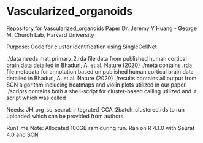 # Vascularized_organoids
Repository for Vascularized_organoids Paper
Dr. Jeremy Y Huang - George M. Church Lab, Harvard University

Purpose:
Code for cluster identification using SingleCellNet

./data needs mat_primary_2.rda file data from published human cortical brain data detailed in Bhaduri, A. et al. Nature (2020)
./meta contains .rda file metadata for annotation based on published human cortical brain data detailed in Bhaduri, A. et al. Nature (2020)
./results contains all output from SCN algorithm including heatmaps and violin plots utilized in our paper.
./scripts contains both a shell-script for cluster-based calling utilized and .r script which was called

Needs: JH_org_sc_seurat_integrated_CCA_2batch_clustered.rds to run uploaded which can be provided from authors.

RunTime Note: Allocated 100GB ram during run.
Ran on R 4.1.0 with Seurat 4.0 and SCN 